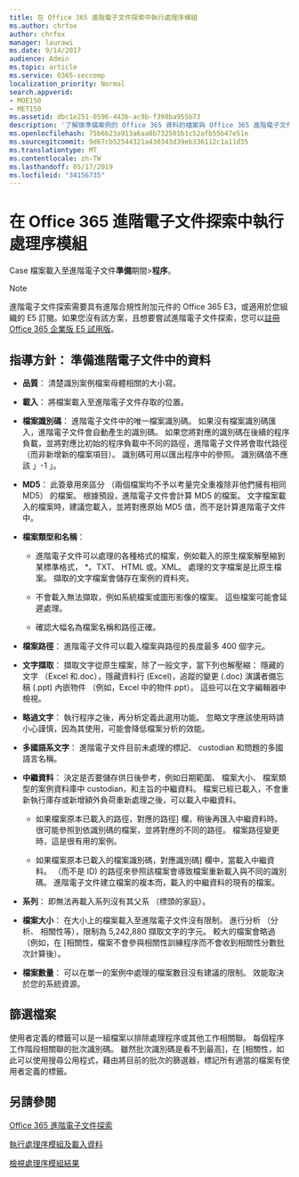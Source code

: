```yaml
---
title: 在 Office 365 進階電子文件探索中執行處理序模組
ms.author: chrfox
author: chrfox
manager: laurawi
ms.date: 9/14/2017
audience: Admin
ms.topic: article
ms.service: O365-seccomp
localization_priority: Normal
search.appverid:
- MOE150
- MET150
ms.assetid: dbc1e251-0596-443b-ac9b-f398ba955b73
description: '了解做準備案例的 Office 365 資料的檔案與 Office 365 進階電子文件探索分析的準則。  '
ms.openlocfilehash: 75b6b23a913a6aa8b732501b1c52afb55b47e51e
ms.sourcegitcommit: 9d67cb52544321a430343d39eb336112c1a11d35
ms.translationtype: MT
ms.contentlocale: zh-TW
ms.lasthandoff: 05/17/2019
ms.locfileid: "34156735"
---
```

# <a name="run-the-process-module-in-office-365-advanced-ediscovery"></a>在 Office 365 進階電子文件探索中執行處理序模組

Case 檔案載入至進階電子文件**準備**期間\>**程序**。 
  
> [!NOTE]
> 進階電子文件探索需要具有進階合規性附加元件的 Office 365 E3，或適用於您組織的 E5 訂閱。如果您沒有該方案，且想要嘗試進階電子文件探索，您可以[註冊 Office 365 企業版 E5 試用版](https://go.microsoft.com/fwlink/p/?LinkID=698279)。 
  
## <a name="guidelines-preparing-data-for-advanced-ediscovery"></a>指導方針： 準備進階電子文件中的資料

- **品質**： 清楚識別案例檔案母體相關的大小寫。
    
- **載入**： 將檔案載入至進階電子文件存取的位置。
    
- **檔案識別碼**： 進階電子文件中的唯一檔案識別碼。 如果沒有檔案識別碼匯入，進階電子文件會自動產生的識別碼。 如果您將對應的識別碼在後續的程序負載，並將對應比初始的程序負載中不同的路徑，進階電子文件將會取代路徑 （而非新增新的檔案項目）。 識別碼可用以匯出程序中的參照。 識別碼值不應該 」-1 」。
    
- **MD5**： 此簽章用來區分 （兩個檔案均不予以考量完全重複除非他們擁有相同 MD5） 的檔案。 根據預設，進階電子文件會計算 MD5 的檔案。 文字檔案載入的檔案時，建議您載入，並將對應原始 MD5 值，而不是計算進階電子文件中。
    
- **檔案類型和名稱**：
    
  - 進階電子文件可以處理的各種格式的檔案，例如載入的原生檔案解壓縮到某標準格式， \*。TXT、 HTML 或。XML。 處理的文字檔案是比原生檔案。 擷取的文字檔案會儲存在案例的資料夾。
    
  - 不會載入無法擷取，例如系統檔案或圖形影像的檔案。 這些檔案可能會延遲處理。
    
  - 確認大幅名為檔案名稱和路徑正確。
    
- **檔案路徑**： 進階電子文件可以載入檔案與路徑的長度最多 400 個字元。
    
- **文字擷取**： 擷取文字從原生檔案，除了一般文字，當下列也解壓縮： 隱藏的文字 （Excel 和.doc），隱藏資料行 (Excel)，追蹤的變更 (.doc) 演講者備忘稿 (.ppt) 內嵌物件 （例如，Excel 中的物件.ppt）。 這些可以在文字編輯器中檢視。
    
- **略過文字**： 執行程序之後，再分析定義此選用功能。 忽略文字應該使用時請小心謹慎，因為其使用，可能會降低檔案分析的效能。
    
- **多國語系文字**： 進階電子文件目前未處理的標記、 custodian 和問題的多國語言名稱。
    
- **中繼資料**： 決定是否要儲存供日後參考，例如日期範圍、 檔案大小、 檔案類型的案例資料庫中 custodian，和主旨的中繼資料。 檔案已經已載入，不會重新執行庫存或新增額外負荷重新處理之後，可以載入中繼資料。 
    
  - 如果檔案原本已載入的路徑，對應的路徑] 欄，稍後再匯入中繼資料時。 很可能參照到依識別碼的檔案，並將對應的不同的路徑。 檔案路徑變更時，這是很有用的案例。
    
  - 如果檔案原本已載入的檔案識別碼，對應識別碼] 欄中，當載入中繼資料。 （而不是 ID) 的路徑來參照該檔案會導致檔案重新載入與不同的識別碼。 進階電子文件建立檔案的複本而，載入的中繼資料的現有的檔案。
    
- **系列**： 即無法再載入系列沒有其父系 （標頭的家庭）。 
    
- **檔案大小**： 在大小上的檔案載入至進階電子文件沒有限制。 進行分析 （分析、 相關性等），限制為 5,242,880 擷取文字的字元。 較大的檔案會略過 （例如，在 [相關性，檔案不會參與相關性訓練程序而不會收到相關性分數批次計算後）。
    
- **檔案數量**： 可以在單一的案例中處理的檔案數目沒有建議的限制。 效能取決於您的系統資源。 
    
## <a name="filtering-files"></a>篩選檔案

使用者定義的標籤可以是一組檔案以排除處理程序或其他工作相關聯。 每個程序工作階段相關聯的批次識別碼。 雖然批次識別碼是看不到最高]，在 [相關性，如此可以使用搜尋公用程式，藉由將目前的批次的篩選器，標記所有適當的檔案有使用者定義的標籤。 
  
## <a name="see-also"></a>另請參閱

[Office 365 進階電子文件探索](office-365-advanced-ediscovery.md)
  
[執行處理序模組及載入資料](run-the-process-module-and-load-data-in-advanced-ediscovery.md)
  
[檢視處理序模組結果](view-process-module-results-in-advanced-ediscovery.md)

